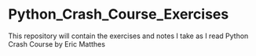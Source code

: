 # Python_Crash_Course_Exercises
This repository will contain the exercises and notes I take as I read Python Crash Course by Eric Matthes

